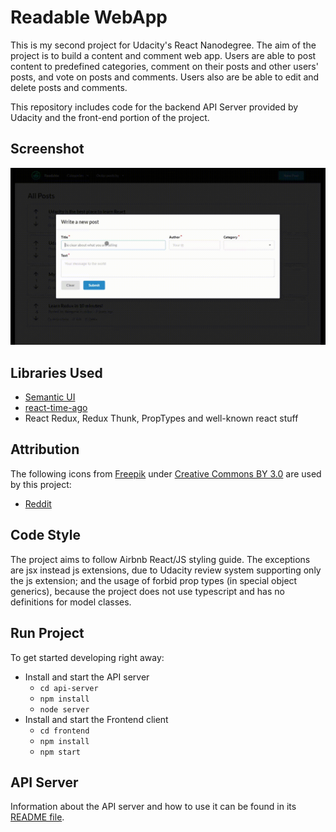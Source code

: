 # Readable WebApp

This is my second project for Udacity's React Nanodegree. The aim of the project is to build a content and comment web app. Users are able to post content to predefined categories, comment on their posts and other users' posts, and vote on posts and comments. Users also are be able to edit and delete posts and comments.

This repository includes code for the backend API Server provided by Udacity and the front-end portion of the project.

## Screenshot

![Screen capture of the Readable WebApp](images/readable.gif)

## Libraries Used

- [Semantic UI](https://react.semantic-ui.com/)
- [react-time-ago](https://www.npmjs.com/package/react-time-ago)
- React Redux, Redux Thunk, PropTypes and well-known react stuff

## Attribution

The following icons from [Freepik](https://www.freepik.com/) under [Creative Commons BY 3.0](http://creativecommons.org/licenses/by/3.0/) are used by this project:

- [Reddit](https://www.flaticon.com/free-icon/reddit_1384077)

## Code Style

The project aims to follow Airbnb React/JS styling guide. The exceptions are jsx instead js extensions, due to Udacity review system supporting only the js extension; and the usage of forbid prop types (in special object generics), because the project does not use typescript and has no definitions for model classes.

## Run Project

To get started developing right away:

* Install and start the API server
    - `cd api-server`
    - `npm install`
    - `node server`
* Install and start the Frontend client
    - `cd frontend`
    - `npm install`
    - `npm start`

## API Server

Information about the API server and how to use it can be found in its [README file](api-server/README.md).
